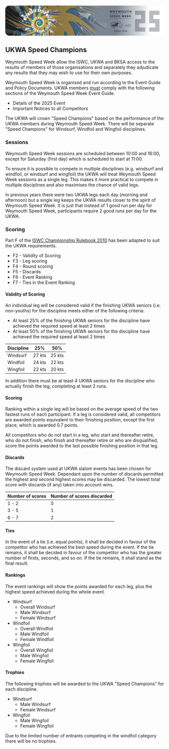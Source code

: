 ![img](../img/wsw-2025/web-banner-1.png)

## UKWA Speed Champions

Weymouth Speed Week allow the ISWC, UKWA and BKSA access to the results of members of those organisations and separately they adjudicate any results that they may wish to use for their own purposes.

Weymouth Speed Week is organised and run according to the Event Guide and Policy Documents. UKWA members <u>must</u> comply with the following sections of the Weymouth Speed Week Event Guide.

- Details of the 2025 Event
- Important Notices to all Competitors

The UKWA will crown "Speed Champions" based on the performance of the UKWA members during Weymouth Speed Week. There will be separate "Speed Champions" for Windsurf, Windfoil and Wingfoil disciplines.



### Sessions

Weymouth Speed Week sessions are scheduled between 10:00 and 16:00, except for Saturday (first day) which is scheduled to start at 11:00.

To ensure it is possible to compete in multiple disciplines (e.g. windsurf and windfoil, or windsurf and wingfoil) the UKWA will treat Weymouth Speed Week sessions as a single leg. This makes it more practical to compete in multiple disciplines and also maximises the chance of valid legs.

In previous years there were two UKWA legs each day (morning and afternoon) but a single leg keeps the UKWA results closer to the spirit of Weymouth Speed Week. It is just that instead of 1 good run per day for Weymouth Speed Week, participants require 2 good runs per day for the UKWA.



### Scoring

Part F of the [ISWC Championship Rulebook 2010](https://www.internationalwindsurfing.com/userfiles/documents/ISWC_Rulebook_2010.pdf) has been adapted to suit the UKWA requirements.

- F2 - Validity of Scoring
- F3 - Leg scoring
- F4 - Round scoring
- F5 - Discards
- F6 - Event Ranking
- F7 - Ties in the Event Ranking



#### Validity of Scoring

An individual leg will be considered valid if the finishing UKWA seniors (i.e. non-youths) for the discipline meets either of the following criteria:

- At least 25% of the finishing UKWA seniors for the discipline have achieved the required speed at least 2 times
- At least 50% of the finishing UKWA seniors for the discipline have achieved the required speed at least 2 times

| Discipline | 25%    | 50%    |
| ---------- | ------ | ------ |
| Windsurf   | 27 kts | 25 kts |
| Windfoil   | 24 kts | 22 kts |
| Wingfoil   | 22 kts | 20 kts |

In addition there must be at least 4 UKWA seniors for the discipline who actually finish the leg, completing at least 2 runs.



#### Scoring

Ranking within a single leg will be based on the average speed of the two fastest runs of each participant. If a leg is considered valid, all competitors are awarded points equivalent to their finishing position, except the first place, which is awarded 0.7 points.

All competitors who do not start in a leg, who start and thereafter retire, who do not finish, who finish and thereafter retire or who are disqualified, score the points awarded to the last possible finishing position in that leg.



#### Discards

The discard system used at UKWA slalom events has been chosen for Weymouth Speed Week. Dependant upon the number of discards permitted the highest and second highest scores may be discarded. The lowest total score with discards (if any) taken into account wins.

| Number of scores | Number of scores discarded |
| ---------------- | -------------------------- |
| 1 - 2            | 0                          |
| 3 - 5            | 1                          |
| 6 - 7            | 2                          |



#### Ties

In the event of a tie (i.e. equal points), it shall be decided in favour of the competitor who has achieved the best speed during the event. If the tie remains, it shall be decided in favour of the competitor who has the greater number of firsts, seconds, and so on. If the tie remains, it shall stand as the final result. 



#### Rankings

The event rankings will show the points awarded for each leg, plus the highest speed achieved during the whole event.

- Windsurf
  - Overall Windsurf
  - Male Windsurf
  - Female Windsurf
- Windfoil
  - Overall Windfoil
  - Male Windfoil
  - Female Windfoil
- Wingfoil
  - Overall Wingfoil
  - Male Wingfoil
  - Female Wingfoil



#### Trophies

The following trophies will be awarded to the UKWA "Speed Champions" for each discipline.

- Windsurf
  - Male Windsurf
  - Female Windsurf
- Wingfoil
  - Male Wingfoil
  - Female Wingfoil

Due to the limited number of entrants competing in the windfoil category there will be no trophies.
